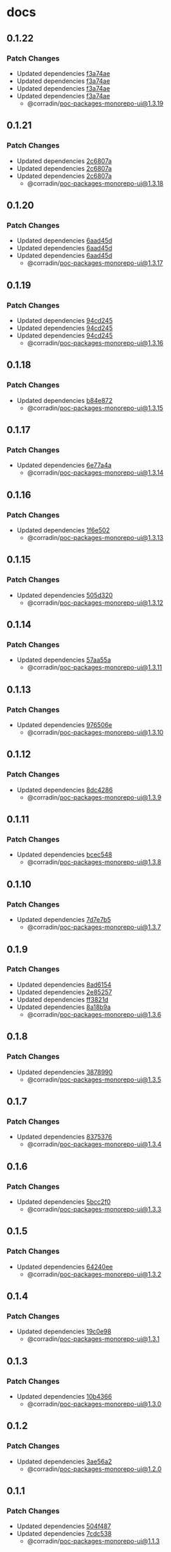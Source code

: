 # docs

## 0.1.22

### Patch Changes

- Updated dependencies [f3a74ae](https://github.com/corradin/poc-packages-monorepo/commit/f3a74aeec53f333c9293eb44dea56756f68d089b)
- Updated dependencies [f3a74ae](https://github.com/corradin/poc-packages-monorepo/commit/f3a74aeec53f333c9293eb44dea56756f68d089b)
- Updated dependencies [f3a74ae](https://github.com/corradin/poc-packages-monorepo/commit/f3a74aeec53f333c9293eb44dea56756f68d089b)
- Updated dependencies [f3a74ae](https://github.com/corradin/poc-packages-monorepo/commit/f3a74aeec53f333c9293eb44dea56756f68d089b)
  - @corradin/poc-packages-monorepo-ui@1.3.19

## 0.1.21

### Patch Changes

- Updated dependencies [2c6807a](https://github.com/corradin/poc-packages-monorepo/commit/2c6807a33fdd1a10eeb797a6e09bde99c6bf244c)
- Updated dependencies [2c6807a](https://github.com/corradin/poc-packages-monorepo/commit/2c6807a33fdd1a10eeb797a6e09bde99c6bf244c)
- Updated dependencies [2c6807a](https://github.com/corradin/poc-packages-monorepo/commit/2c6807a33fdd1a10eeb797a6e09bde99c6bf244c)
  - @corradin/poc-packages-monorepo-ui@1.3.18

## 0.1.20

### Patch Changes

- Updated dependencies [6aad45d](https://github.com/corradin/poc-packages-monorepo/commit/6aad45d7660462f557d1e2e84cce1a6730fb9cda)
- Updated dependencies [6aad45d](https://github.com/corradin/poc-packages-monorepo/commit/6aad45d7660462f557d1e2e84cce1a6730fb9cda)
- Updated dependencies [6aad45d](https://github.com/corradin/poc-packages-monorepo/commit/6aad45d7660462f557d1e2e84cce1a6730fb9cda)
  - @corradin/poc-packages-monorepo-ui@1.3.17

## 0.1.19

### Patch Changes

- Updated dependencies [94cd245](https://github.com/corradin/poc-packages-monorepo/commit/94cd24596ded2adc547d8b207781b185a1e9e963)
- Updated dependencies [94cd245](https://github.com/corradin/poc-packages-monorepo/commit/94cd24596ded2adc547d8b207781b185a1e9e963)
- Updated dependencies [94cd245](https://github.com/corradin/poc-packages-monorepo/commit/94cd24596ded2adc547d8b207781b185a1e9e963)
  - @corradin/poc-packages-monorepo-ui@1.3.16

## 0.1.18

### Patch Changes

- Updated dependencies [b84e872](https://github.com/corradin/poc-packages-monorepo/commit/b84e872e0b69a08ecf5251f132b059d2a43bb904)
  - @corradin/poc-packages-monorepo-ui@1.3.15

## 0.1.17

### Patch Changes

- Updated dependencies [6e77a4a](https://github.com/corradin/poc-packages-monorepo/commit/6e77a4af0675006644016d2bd563f0e8df4ccf75)
  - @corradin/poc-packages-monorepo-ui@1.3.14

## 0.1.16

### Patch Changes

- Updated dependencies [1f6e502](https://github.com/corradin/poc-packages-monorepo/commit/1f6e502ee95116ecb6c1bc67a7c71420253aa83c)
  - @corradin/poc-packages-monorepo-ui@1.3.13

## 0.1.15

### Patch Changes

- Updated dependencies [505d320](https://github.com/corradin/poc-packages-monorepo/commit/505d3209187c77fd18eb653eb199d89e3ade91c1)
  - @corradin/poc-packages-monorepo-ui@1.3.12

## 0.1.14

### Patch Changes

- Updated dependencies [57aa55a](https://github.com/corradin/poc-packages-monorepo/commit/57aa55ae9df76b3ea5b7eee54b98a48029041b5f)
  - @corradin/poc-packages-monorepo-ui@1.3.11

## 0.1.13

### Patch Changes

- Updated dependencies [976506e](https://github.com/corradin/poc-packages-monorepo/commit/976506e495808092487001a5302e241b78b981ee)
  - @corradin/poc-packages-monorepo-ui@1.3.10

## 0.1.12

### Patch Changes

- Updated dependencies [8dc4286](https://github.com/corradin/poc-packages-monorepo/commit/8dc42860861fde322ce375a0f036100f56330c38)
  - @corradin/poc-packages-monorepo-ui@1.3.9

## 0.1.11

### Patch Changes

- Updated dependencies [bcec548](https://github.com/corradin/poc-packages-monorepo/commit/bcec548d39aa867b73643cf25f6696218b2ba6f2)
  - @corradin/poc-packages-monorepo-ui@1.3.8

## 0.1.10

### Patch Changes

- Updated dependencies [7d7e7b5](https://github.com/corradin/poc-packages-monorepo/commit/7d7e7b518e146f5614e4315e3a967aff21e9097f)
  - @corradin/poc-packages-monorepo-ui@1.3.7

## 0.1.9

### Patch Changes

- Updated dependencies [8ad6154](https://github.com/corradin/poc-packages-monorepo/commit/8ad6154a58a6542a79b488111b65f2b0f91dc6b1)
- Updated dependencies [2e85257](https://github.com/corradin/poc-packages-monorepo/commit/2e852570cfcd9137231376cbd38b57e86504d824)
- Updated dependencies [ff3821d](https://github.com/corradin/poc-packages-monorepo/commit/ff3821d135e619835fd7c1bc2bf9a72bffa9cb59)
- Updated dependencies [8a18b9a](https://github.com/corradin/poc-packages-monorepo/commit/8a18b9ab067218ed97d5a87e07a40c7ef83310f2)
  - @corradin/poc-packages-monorepo-ui@1.3.6

## 0.1.8

### Patch Changes

- Updated dependencies [3878990](https://github.com/corradin/poc-packages-monorepo/commit/387899089790c205e2c20f7c108f533b86d82174)
  - @corradin/poc-packages-monorepo-ui@1.3.5

## 0.1.7

### Patch Changes

- Updated dependencies [8375376](https://github.com/corradin/poc-packages-monorepo/commit/837537645c3aa959607c528b543ef126ead72988)
  - @corradin/poc-packages-monorepo-ui@1.3.4

## 0.1.6

### Patch Changes

- Updated dependencies [5bcc2f0](https://github.com/corradin/poc-packages-monorepo/commit/5bcc2f0f77c328eda84f5266b292fe6d18dd1e29)
  - @corradin/poc-packages-monorepo-ui@1.3.3

## 0.1.5

### Patch Changes

- Updated dependencies [64240ee](https://github.com/corradin/poc-packages-monorepo/commit/64240ee5fec5094aaf5a5b4dc4c0fff788538c75)
  - @corradin/poc-packages-monorepo-ui@1.3.2

## 0.1.4

### Patch Changes

- Updated dependencies [19c0e98](https://github.com/corradin/poc-packages-monorepo/commit/19c0e9839fce364a20086348ccfafd3bb833e764)
  - @corradin/poc-packages-monorepo-ui@1.3.1

## 0.1.3

### Patch Changes

- Updated dependencies [10b4366](https://github.com/corradin/poc-packages-monorepo/commit/10b4366c36cc5f68e05f2478252e8898213c1ed7)
  - @corradin/poc-packages-monorepo-ui@1.3.0

## 0.1.2

### Patch Changes

- Updated dependencies [3ae56a2](https://github.com/corradin/poc-packages-monorepo/commit/3ae56a28b3b661f0d984e1b9498655611d1551bf)
  - @corradin/poc-packages-monorepo-ui@1.2.0

## 0.1.1

### Patch Changes

- Updated dependencies [504f487](https://github.com/corradin/poc-packages-monorepo/commit/504f4873a56e483b687d99a5a58fec33abb74635)
- Updated dependencies [7cdc538](https://github.com/corradin/poc-packages-monorepo/commit/7cdc5386acbbee686b9fc77c79b32995e8878450)
  - @corradin/poc-packages-monorepo-ui@1.1.3
